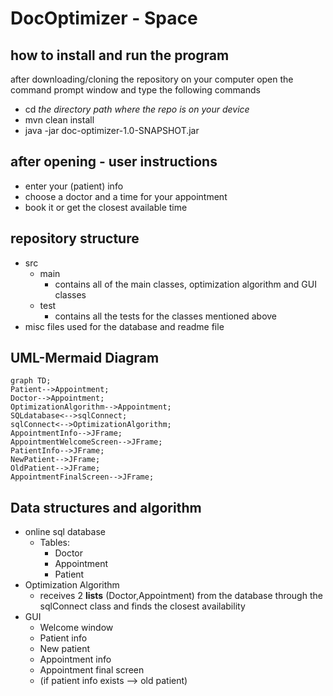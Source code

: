 # DocOptimizer - Space
## how to install and run the program
after downloading/cloning the repository on your computer open the command prompt window and type the following commands
- cd _the directory path where the repo is on your device_
- mvn clean install
- java -jar doc-optimizer-1.0-SNAPSHOT.jar
  
## after opening - user instructions
- enter your (patient) info
- choose a doctor and a time for your appointment
- book it or get the closest available time

## repository structure
 - src
   * main
     + contains all of the main classes, optimization algorithm and GUI classes 
   * test
     + contains all the tests for the classes mentioned above
  - misc files used for the database and readme file

## UML-Mermaid Diagram
```mermaid
graph TD;
Patient-->Appointment;
Doctor-->Appointment;
OptimizationAlgorithm-->Appointment;
SQLdatabase<-->sqlConnect;
sqlConnect<-->OptimizationAlgorithm;
AppointmentInfo-->JFrame;
AppointmentWelcomeScreen-->JFrame;
PatientInfo-->JFrame;
NewPatient-->JFrame;
OldPatient-->JFrame;
AppointmentFinalScreen-->JFrame;
```
## Data structures and algorithm
- online sql database
   * Tables:
      + Doctor
      + Appointment
      + Patient
- Optimization Algorithm
   * receives 2 **lists** (Doctor,Appointment) from the database through the sqlConnect class and finds the closest availability
- GUI
  * Welcome window
  * Patient info
  * New patient
  * Appointment info
  * Appointment final screen
  * (if patient info exists --> old patient)
    
